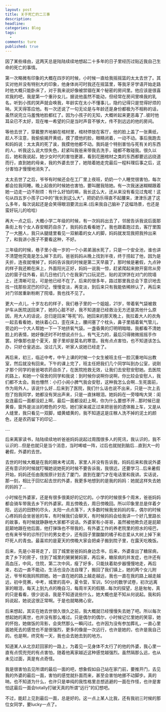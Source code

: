 ```yaml
---  
layout: post  
title: 关于死亡的二三事  
description:     
headline: 
categories: Blog  
tags: 
  -   
comments: ture  
published: true  
---  
```

  因了某些缘由，这两天总是陆陆续续地想起二十多年的日子里经历过贴近我自己生命的死亡的事情。
  
  第一次略微有印象的大概在四岁的时候，小时候一直给我摇摇篮的太太去世了。其实对他并没有特别大的印象，他身体尚可时我还在摇篮里，等我牙牙学语开始走路时他大概只能卧床了，对于我来说好像被禁锢在某个秘密的房间里。他应该是很喜欢我的吧，我是第一个重孙女儿，据说他虽然不能动，但经常在房间里唤我的乳名，听到小孩的哭声就会唤我，年龄实在太小不懂事儿，隐约记得只是觉得好烦的呐，天天得答应他。有一次还说了一句无论是与年龄还是身份都极为不相称的话，虽然说完立马羞愧地脸都红了。因为小孩子的无知，大概听起来更恶毒了..彼时他耳朵已不太好，现在唯一希望的只是当时声音不够大，传不到远远的他的房间。
  
  等他去世了，穿戴整齐地躺在棺材里，棺材停放在客厅，他的脸上盖了一张黄纸，趁人不注意，我偷偷揭开黄纸，摸了摸他的脸，眼睛闭着，一动不动。事后我跑去和妈妈说：太太真的死了诶，我摸他他都不动。我妈是个特别害怕与死有关的东西的人，听我这么说大惊失色，赶紧叫我爸来带我去洗手，碰都不敢碰我。很久以后，她和我说起，她少女时代的害怕更甚，看到花圈棺材之类的东西都要远远绕道而行，直到她的母亲，我的外婆去世了，她陪着她走完最后一程料理后事之后，这分害怕才慢慢地消失了。
  
  太太去世了之后，爷爷有时候还会在工厂里上夜班，奶奶一个人睡觉很害怕，每次都会拉我同睡。晚上起夜的时候她也害怕，要叫醒我陪她。有一次我迷迷糊糊跟着她一边走一边不耐烦：有什么好怕的嘛，我长这么大，还从来没有看见过鬼呢！这句从四五岁小孩子口中的“我长到这么大”，把奶奶乐得直不起腰来，津津乐道了这么多年，每次说起还是会笑得眼泪要流出来.(后来我自己脑补了这幅场景，也还是蛮好玩儿的哈哈）
  
  再大一点之后，大概小学二年级的时候，有一次妈妈出去了，邻居告诉我说后面那条街上有个女人吞安眠药自杀了，我妈妈去看看她了。我也跟着跑过去，客厅里围了一大圈人，我只从腿缝里看见一双躺着的女人的脚，妈妈就发现我把我拎出来了，和我讲小孩子不要看这种，不好。
  
  三年级的时候，巷子里小我一岁的一个小弟弟溺水死了，只是一个安全池，谁也讲不清楚他究竟是怎么掉下去的。爸爸妈妈从晚上找到半夜，终于捞起了他，因为是夭折，连夜就埋掉了。妈妈告诉我的时候是第二天早晨了，那时候是暑假，九点钟的样子我还赖在床上，外面阳光正好，妈妈一说我一惊，赶紧爬起来掀开窗帘从旁边的窗子往外看，前几日他们几个在我家门口玩泥巴，贴的泥饼饼在对门的院墙上，还清晰可见，可是他已经不在了。后来的很多年，路过那里我总会下意识地去找一找那些泥巴的印记，慢慢变淡，再变淡，到后来只有我能依稀辨认了，再后来对门邻居重新粉刷了院墙，我也找不见了。
  
  更大一点儿，十岁左右的样子，我们巷子里的一个姐姐，21岁，带着氧气袋被救护车从医院送回来了，她的心脏不好，我不知道是已经救治无方还是其他什么原因，用大人的话说，总归是回来"等死“的。她回来的那天晚上，我拉着大人的衣角一起去看看她，她扶着心口，歪在床上，腰间塞了个枕头，鼻子里插着氧气管儿，旁边的一个大人帮她一下一下地挤氧气袋。一盏昏黄的灯明明暗暗，我都看不清她脸上的表情，她好像还时不时想说点什么，有气无力的，最后只得微微摇摇手作罢。好像那也是个夏天，屋子里却是莫名的寒意。我有点点害怕，也不知道该怎么办，只好仓皇逃出。没过几天，听家人说她已经走了。
  
  再后来，初三，临近中考，中午上课的时候一个女生被班主任一脸沉重地叫出教室，然后就没有回来。下午的课上完了，班主任把我们几个同学叫到办公室，说刚才那个同学的爸爸喝农药自杀了，在医院抢救无效，让我们去安慰安慰她。去医院的路上，和她一个宿舍的同学和我说：到时候你说啊你说啊，你比较会安慰人，我们都不太会。我也懵然：小打小闹小脾气我会安慰，这种我怎么会啊...生死面前，作为局外人，该说什么好...后来到了医院，我们什么话也说不出来，只是一次上去抱了抱我同学，她都没有哭出声来，只是一直抹眼泪。她妈妈在一旁嚎啕大哭：闺女连最后一面都没赶上啊，最后一面都没赶上啊，你为什么要想不开...那时候已是黄昏，窗外是淡淡的橙色的夕阳，她们家亲戚正过来把爸爸的遗体搬上车，又是从人缝里，我只看见一双脚，蜡黄蜡黄的，我不知道这是庄稼人洗不掉的泥土的颜色，还是农药留下的印记...
  
  ....
  
  后来离家读书，陆陆续续地听爸爸妈妈说起过周围很多人的死讯，我认识的，我不认识的...但是也就只是当个消息，当时唏嘘一阵，过后也就抛到脑后...直到大一的暑假，外婆的去世。
  
  去世的时候大概是在我的期末考试周，家里人并没有告诉我，妈妈后来和我说外婆还有意识的时候就叮嘱她说她死的时候不要告诉我，我很远，还要学习...后来暑假开始，妈妈还任由我按原计划去了厦门，直到在厦门才在电话里和我讲。实话说，那一刻，相比于回忆起去世的外婆，我更多地想到的是我的妈妈：她就这样失去她的妈妈了...
  
  小时候在外婆家，还是有很多很美好的记忆的。小学的时候很多个周末，爸爸妈妈都会骑车带我去乡下的外婆家。周五傍晚去，周日傍晚回。所以印象里总是伴着夕阳，远远的田野的尽头，太阳一点点落下，大多数时候我坐妈妈的车，偶尔的时候心疼妈妈会坐爸爸的车，有时候我们会聊天，有时候妈妈会给我讲一个好几里路长的故事，有时候就静静地大家都不说话。外婆家有小哥哥，虽然被他欺负还是屁颠屁颠地跟在他后面，他打弹珠也不带我的，有外婆工作的养老院里的担水的哑巴，也有来爷爷的诊所打针的男女老少，还有园子里酸酸的橘子和总爱从大树上掉下来吓死人的青虫。最喜欢的是夏天的傍晚大家会把桌子搬到院子里，在露天吃晚饭。
  
  后来，先是小哥哥走了，回了城里爸爸妈妈身边念书，后来，外婆查出了糖尿病，卖了乡下的房子，住到了城里的舅舅舅妈家，再后来，糖尿病的并发症，也许还有高血压，中风，住院，第二次中风，瘦了好多，只能扶着助步器慢慢地走，再后来，右边一直不能动，生活也没办法自理了，搬回了我们镇上，她的两个女儿附近，爷爷和我妈照顾她。她一直在她的路上越走越远，我也一直在我的路上越走越远，初中竞赛，中考，城里的高中，夏令营，军训，50分的数学试卷，初次远离家的眼泪，每天上到九点的晚自习，每周半天的假期...每次的探望，总是匆匆，真的只是看看，很少说话，我是不知道说些什么，她大概也是不知从何说起。我和妈妈说起，她说这很正常啊。于是也就略微心安。
  
  后来想起，其实在她去世很久很久之前，我大概就已经慢慢失去她了吧。所以每次想起她的离世，也并没有那么难过。只是偶尔的偶尔，小时候记忆里她的笑容，她的怀抱，她做饭的背影，会突然那么一瞬闪过。也许因为没有参加葬礼，一直心里面她死去的感觉也不是很强烈，更多的像是一次远行，也许是她的，也许是我自己的。也是啊，终究有一天，我也会去她去到的地方。
  
  知道某人从北京赶回家的一路上，为着见一见身体不太行了的他的外婆，我心里一直有点慌兜兜的有点害怕，随着他离家越近这种感觉越强烈。虽然隔那么远，也从未见过面，真是有点奇怪。
  
  我是很害怕去见所谓的最后一面的吧，想象假如自己站在家门前，要推开门，去见我的外婆的最后一面，害怕的感觉就扑面而来，甚至会害怕地挪不动脚步。真的呐，也不知道为什么，也许只是单纯的我性格里总想逃避的一面在作怪，也许是害怕这最后一面会totally打破天真的所谓“远行”的幻想吧。
  
   不过，能赶上见到最后一面，总是好的。这一点上某人比我，还有我初三时候的那位女同学，要lucky一点了。
  
  